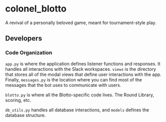 # colonel_blotto
A revival of a personally beloved game, meant for tournament-style play.

## Developers

### Code Organization

`app.py` is where the application defines listener functions and responses. It handles all interactions with the Slack workspaces.
`views` is the directory that stores all of the modal views that define user interactions with the app. Finally,
`messages.py` is the location where you can find most of the messages that the bot uses to communicate with users.

`blotto.py` is where all the Blotto-specific code lives. The Round Library, scoring, etc.

`db_utils.py` handles all database interactions, and `models` defines the database structure.
